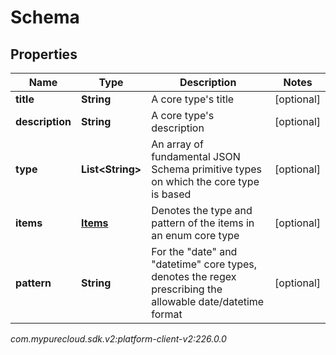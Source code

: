 # Schema


## Properties

| Name | Type | Description | Notes |
| ------------ | ------------- | ------------- | ------------- |
| **title** | **String** | A core type's title |  [optional] |
| **description** | **String** | A core type's description |  [optional] |
| **type** | **List&lt;String&gt;** | An array of fundamental JSON Schema primitive types on which the core type is based |  [optional] |
| **items** | [**Items**](Items) | Denotes the type and pattern of the items in an enum core type |  [optional] |
| **pattern** | **String** | For the \"date\" and \"datetime\" core types, denotes the regex prescribing the allowable date/datetime format |  [optional] |




_com.mypurecloud.sdk.v2:platform-client-v2:226.0.0_
